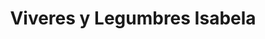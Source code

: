 ---
title: "Viveres y Legumbres Isabela"
url: /quito/viveres-y-legumbres-isabela/
shop: Lebensmittel
---